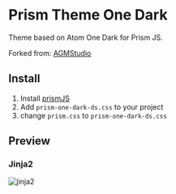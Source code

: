 # Prism Theme One Dark

Theme based on Atom One Dark for Prism JS.

Forked from: [AGMStudio](https://github.com/AGMStudio/prism-theme-one-dark) 

## Install

1. Install [prismJS](https://github.com/PrismJS/prism)
2. Add `prism-one-dark-ds.css` to your project
3. change `prism.css` to `prism-one-dark-ds.css`

## Preview
### Jinja2
![jinja2]()
